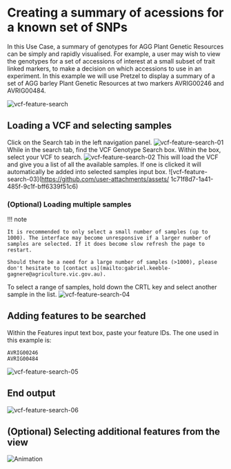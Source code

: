 # Creating a summary of acessions for a known set of SNPs

In this Use Case, a summary of genotypes for AGG Plant Genetic Resources can be simply and rapidly visualised. For example, a user may wish to view the genotypes for a set of accessions of interest at a small subset of trait linked markers, to make a decision on which accessions to use in an experiment. In this example we will use Pretzel to display a summary of a set of AGG barley Plant Genetic Resources at two markers
AVRIG00246  and AVRIG00484.

![vcf-feature-search](https://github.com/user-attachments/assets/f29743ac-29ff-4660-a384-5991cc48028c)

## Loading a VCF and selecting samples 
Click on the Search tab in the left navigation panel.
![vcf-feature-search-01](https://github.com/user-attachments/assets/b9d3d9ca-b503-4f4f-83de-040ee4c16476)
While in the search tab, find the VCF Genotype Search box. 
Within the box, select your VCF to search.
![vcf-feature-search-02](https://github.com/user-attachments/assets/2028eec5-6a25-4120-882b-1806266943c1)
This will load the VCF and give you a list of all the available samples.
If one is clicked it will automatically be added into selected samples input box.
![vcf-feature-search-03](https://github.com/user-attachments/assets/
1c71f8d7-1a41-485f-9c1f-bff6339f51c6)
### (Optional) Loading multiple samples 
!!! note

    It is recommended to only select a small number of samples (up to 1000). The interface may become unresponsive if a larger number of samples are selected. If it does become slow refresh the page to restart.

    Should there be a need for a large number of samples (>1000), please don't hesitate to [contact us](mailto:gabriel.keeble-gagnere@agriculture.vic.gov.au).

To select a range of samples, hold down the CRTL key and select another sample in the list.
![vcf-feature-search-04](https://github.com/user-attachments/assets/f2acc5dc-7c31-4fd2-a9fa-37ab09ba7e47)
## Adding features to be searched
Within the Features input text box, paste your feature IDs.
The one used in this example is:
``` text title="Feature names"
AVRIG00246
AVRIG00484
```
![vcf-feature-search-05](https://github.com/user-attachments/assets/a914dd99-83eb-421e-b5cf-c6a17d36abb9)
## End output
![vcf-feature-search-06](https://github.com/user-attachments/assets/44b9ca10-cb88-4342-b5ef-06ac47faf054)

## (Optional) Selecting additional features from the view

![Animation](https://github.com/user-attachments/assets/8fda9526-4b1c-46e3-ba20-7af55d3ed6ee)

